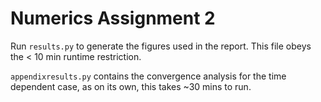 # Numerics Assignment 2

Run `results.py` to generate the figures used in the report. This file obeys the < 10 min runtime restriction.

`appendixresults.py` contains the convergence analysis for the time dependent case, as on its own, this takes ~30 mins to run.